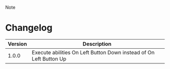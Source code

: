 > [!NOTE]
> # Changelog
> 
> | Version  | Description |
> | ------------- | ------------- |
> | 1.0.0  | Execute abilities On Left Button Down instead of  On Left Button Up |